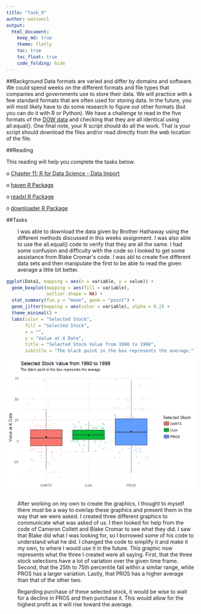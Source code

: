 ```yaml
---
title: "Task_9"
author: watsoncl 
output: 
  html_document:
    keep_md: true
    theme: flatly
    toc: true
    toc_float: true
    code_folding: hide
---
```




##Background
Data formats are varied and differ by domains and software. We could spend weeks on the different formats and file types that companies and governments use to store their data. We will practice with a few standard formats that are often used for storing data. In the future, you will most likely have to do some research to figure out other formats (but you can do it with R or Python). We have a challenge to read in the five formats of the [DOW data](https://github.com/byuistats/data/tree/master/Dart_Expert_Dow_6month_anova) and checking that they are all identical using all.equal(). One final note, your R script should do all the work. That is your script should download the files and/or read directly from the web location of the file.

##Reading

This reading will help you complete the tasks below.

o [Chapter 11: R for Data Science - Data Import](http://r4ds.had.co.nz/data-import.html)

o [haven R Package](haven.tidyverse.org/)

o [readxl R Package](readxl.tidyverse.org/)

o [downloader R Package](https://github.com/wch/downloader)

##Tasks



<div style="padding-left:30px;">

I was able to download the data given by Brother Hathaway using the different methods discussed in this weeks assignment. I was also able to use the all.equal() code to verify that they are all the same. I had some confusion and difficulty with the code so I looked to get some assistance from Blake Cromar's code. I was abl to create five different data sets and then manipulate the first to be able to read the given average a little bit better.

</div>


```r
ggplot(Data1, mapping = aes(x = variable, y = value)) +
  geom_boxplot(mapping = aes(fill = variable),
               outlier.shape = NA) +
  stat_summary(fun.y = "mean", geom = "point") +
  geom_jitter(mapping = aes(color = variable), alpha = 0.2) +
  theme_minimal() +
  labs(color = "Selected Stock",
       fill = "Selected Stock",
       x = "",
       y = "Value at X Date",
       title = "Selected Stock Value from 1990 to 1998",
       subtitle = "The black point in the box represents the average.")
```

![](Task_9_files/figure-html/unnamed-chunk-3-1.png)<!-- -->

<div style="padding-left:30px;">

After working on my own to create the graphics, I thought to myself there must be a way to overlap these graphics and present them in the way that we were asked. I created three different graphics to communicate what was asked of us. I then looked for help from the code of Cameron Collett and Blake Cromar to see what they did. I saw that Blake did what I was looking for, so I borrowed some of his code to understand what he did. I changed the code to simplify it and make it my own, to where I would use it in the future. This graphic now represents what the three I created were all saying. First, that the three stock selections have a lot of variation over the given time frame. Second, that the 25th to 75th percentile fall within a similar range, while PROS has a larger variation. Lastly, that PROS has a higher average than that of the other two.

Regarding purchase of these selected stock, it would be wise to wait for a decline in PROS and then purchase it. This would allow for the highest profit as it will rise toward the average. 

</div>

